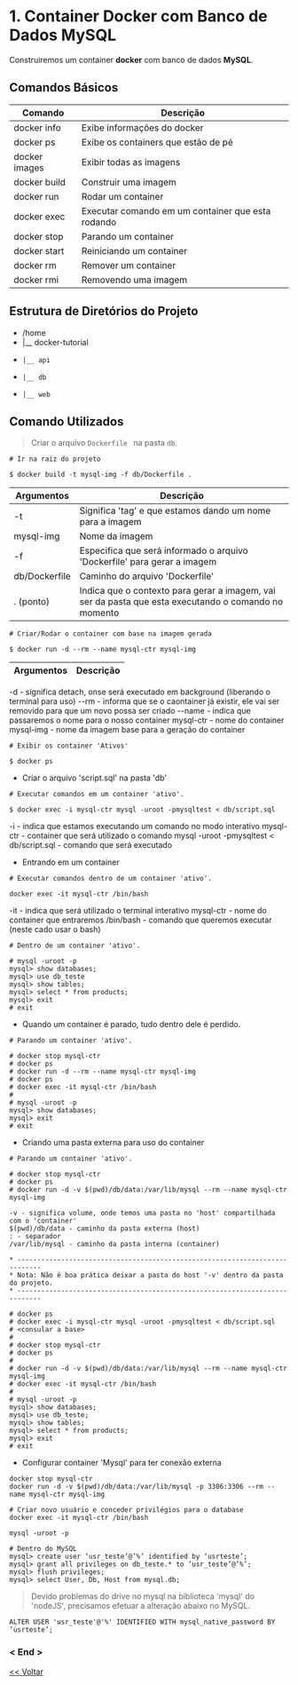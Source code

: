 # 1. Container Docker com Banco de Dados MySQL

Construiremos um container **docker** com banco de dados **MySQL**.

## Comandos Básicos

Comando|Descrição
---|---
docker info| Exibe informações do docker
docker ps| Exibe os containers que estão de pé
docker images| Exibir todas as imagens
docker build| Construir uma imagem
docker run| Rodar um container
docker exec| Executar comando em um container que esta rodando
docker stop| Parando um container
docker start| Reiniciando um container
docker rm | Remover um container
docker rmi | Removendo uma imagem


## Estrutura de Diretórios do Projeto

* /home
* |__ docker-tutorial
 *     |__ api
 *     |__ db
 *     |__ web

## Comando Utilizados
> Criar o arquivo ```Dockerfile ``` na pasta ```db```.

```
# Ir na raiz do projeto 

$ docker build -t mysql-img -f db/Dockerfile .
```

Argumentos | Descrição
---|---
-t | Significa 'tag' e que estamos dando um nome para a imagem
mysql-img | Nome da imagem
-f | Especifica que será informado o arquivo 'Dockerfile' para gerar a imagem
db/Dockerfile | Caminho do arquivo 'Dockerfile'
. (ponto) | Indica que o contexto para gerar a imagem, vai ser da pasta que esta executando o comando no momento

```
# Criar/Rodar o container com base na imagem gerada

$ docker run -d --rm --name mysql-ctr mysql-img
```

Argumentos | Descrição
---|---
-d - significa detach, onse será executado em background (liberando o terminal para uso)
--rm - informa que se o caontainer já existir, ele vai ser removido para que um novo possa ser criado
--name - indica que passaremos o nome para o nosso container
mysql-ctr - nome do container
mysql-img - nome da imagem base para a geração do container

```
# Exibir os container 'Ativos'

$ docker ps
```

* Criar o arquivo 'script.sql' na pasta 'db'

```
# Executar comandos em um container 'ativo'.

$ docker exec -i mysql-ctr mysql -uroot -pmysqltest < db/script.sql
```
-i - indica que estamos executando um comando no modo interativo
mysql-ctr - container que será utilizado o comando
mysql -uroot -pmysqltest < db/script.sql - comando que será executado

* Entrando em um container
```
# Executar comandos dentro de um container 'ativo'.

docker exec -it mysql-ctr /bin/bash
```
-it - indica que será utilizado o terminal interativo
mysql-ctr - nome do container que entraremos
/bin/bash - comando que queremos executar (neste cado usar o bash)

```
# Dentro de um container 'ativo'.

# mysql -uroot -p
mysql> show databases;
mysql> use db_teste
mysql> show tables;
mysql> select * from products;
mysql> exit
# exit
```

* Quando um container é parado, tudo dentro dele é perdido.

```
# Parando um container 'ativo'.

# docker stop mysql-ctr
# docker ps
# docker run -d --rm --name mysql-ctr mysql-img
# docker ps
# docker exec -it mysql-ctr /bin/bash
#
# mysql -uroot -p
mysql> show databases;
mysql> exit
# exit
```

* Criando uma pasta externa para uso do container

```
# Parando um container 'ativo'.

# docker stop mysql-ctr
# docker ps
# docker run -d -v $(pwd)/db/data:/var/lib/mysql --rm --name mysql-ctr mysql-img

-v - significa volume, onde temos uma pasta no 'host' compartilhada com o 'container'
$(pwd)/db/data - caminho da pasta externa (host)
: - separador
/var/lib/mysql - caminho da pasta interna (container)

* ----------------------------------------------------------------------------
* Nota: Não é boa prática deixar a pasta do host '-v' dentro da pasta do projeto.
* ----------------------------------------------------------------------------

# docker ps
# docker exec -i mysql-ctr mysql -uroot -pmysqltest < db/script.sql
# <consular a base>
#
# docker stop mysql-ctr
# docker ps
# 
# docker run -d -v $(pwd)/db/data:/var/lib/mysql --rm --name mysql-ctr mysql-img
# docker exec -it mysql-ctr /bin/bash
#
# mysql -uroot -p
mysql> show databases;
mysql> use db_teste;
mysql> show tables;
mysql> select * from products;
mysql> exit
# exit
```

* Configurar container 'Mysql' para ter conexão externa

```
docker stop mysql-ctr
docker run -d -v $(pwd)/db/data:/var/lib/mysql -p 3306:3306 --rm --name mysql-ctr mysql-img

# Criar novo usuário e conceder privilégios para o database
docker exec -it mysql-ctr /bin/bash

mysql -uroot -p

# Dentro do MySQL
mysql> create user ‘usr_teste’@’%’ identified by ‘usrteste’;
mysql> grant all privileges on db_teste.* to ‘usr_teste’@’%’;
mysql> flush privileges;
mysql> select User, Db, Host from mysql.db;
```

> Devido problemas do drive no mysql na biblioteca 'mysql' do 'nodeJS', precisamos efetuar
> a alteração abaixo no MySQL.
> 
```
ALTER USER 'usr_teste'@'%' IDENTIFIED WITH mysql_native_password BY ‘usrteste’;
```


### < End >

[<< Voltar](README.md)
